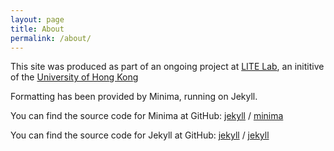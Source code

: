 ```yaml
---
layout: page
title: About
permalink: /about/
---
```



This site was produced as part of an ongoing project at [LITE Lab](https://litelab.law.hku.hk/), an inititive of the [University of Hong Kong](https://www.hku.hk/)

Formatting has been provided by Minima, running on Jekyll. 

You can find the source code for Minima at GitHub:
[jekyll][jekyll-organization] /
[minima](https://github.com/jekyll/minima)

You can find the source code for Jekyll at GitHub:
[jekyll][jekyll-organization] /
[jekyll](https://github.com/jekyll/jekyll)


[jekyll-organization]: https://github.com/jekyll
